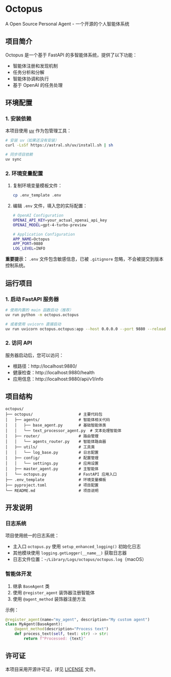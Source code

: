 # Octopus

A Open Source Personal Agent - 一个开源的个人智能体系统

## 项目简介

Octopus 是一个基于 FastAPI 的多智能体系统，提供了以下功能：
- 智能体注册和发现机制
- 任务分析和分解
- 智能体协调和执行
- 基于 OpenAI 的任务处理

## 环境配置

### 1. 安装依赖

本项目使用 [uv](https://github.com/astral-sh/uv) 作为包管理工具：

```bash
# 安装 uv（如果还没有安装）
curl -LsSf https://astral.sh/uv/install.sh | sh

# 同步项目依赖
uv sync
```

### 2. 环境变量配置

1. 复制环境变量模板文件：
   ```bash
   cp .env_template .env
   ```

2. 编辑 `.env` 文件，填入您的实际配置：
   ```bash
   # OpenAI Configuration
   OPENAI_API_KEY=your_actual_openai_api_key
   OPENAI_MODEL=gpt-4-turbo-preview
   
   # Application Configuration
   APP_NAME=Octopus
   APP_PORT=9880
   LOG_LEVEL=INFO
   ```

**重要提示：** `.env` 文件包含敏感信息，已被 `.gitignore` 忽略，不会被提交到版本控制系统。

## 运行项目

### 1. 启动 FastAPI 服务器

```bash
# 使用内置的 main 函数启动（推荐）
uv run python -m octopus.octopus

# 或者使用 uvicorn 直接启动
uv run uvicorn octopus.octopus:app --host 0.0.0.0 --port 9880 --reload
```

### 2. 访问 API

服务器启动后，您可以访问：
- 根路径：http://localhost:9880/
- 健康检查：http://localhost:9880/health
- 应用信息：http://localhost:9880/api/v1/info

## 项目结构

```
octopus/
├── octopus/                    # 主要代码包
│   ├── agents/                 # 智能体相关代码
│   │   ├── base_agent.py       # 基础智能体类
│   │   └── text_processor_agent.py  # 文本处理智能体
│   ├── router/                 # 路由管理
│   │   └── agents_router.py    # 智能体路由器
│   ├── utils/                  # 工具类
│   │   └── log_base.py         # 日志配置
│   ├── config/                 # 配置管理
│   │   └── settings.py         # 应用设置
│   ├── master_agent.py         # 主智能体
│   └── octopus.py              # FastAPI 应用入口
├── .env_template               # 环境变量模板
├── pyproject.toml              # 项目配置
└── README.md                   # 项目说明
```

## 开发说明

### 日志系统

项目使用统一的日志系统：
- 主入口 `octopus.py` 使用 `setup_enhanced_logging()` 初始化日志
- 其他模块使用 `logging.getLogger(__name__)` 获取日志器
- 日志文件位置：`~/Library/Logs/octopus/octopus.log`（macOS）

### 智能体开发

1. 继承 `BaseAgent` 类
2. 使用 `@register_agent` 装饰器注册智能体
3. 使用 `@agent_method` 装饰器注册方法

示例：
```python
@register_agent(name="my_agent", description="My custom agent")
class MyAgent(BaseAgent):
    @agent_method(description="Process text")
    def process_text(self, text: str) -> str:
        return f"Processed: {text}"
```

## 许可证

本项目采用开源许可证，详见 [LICENSE](LICENSE) 文件。
